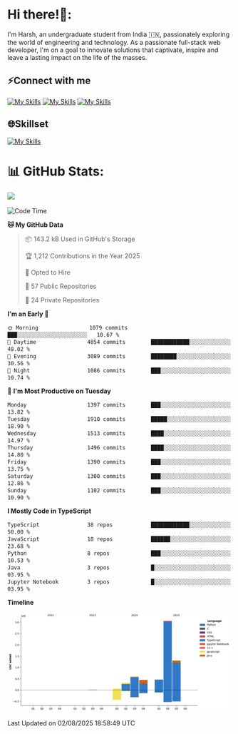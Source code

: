 
# Hi there!👋:
<p> I'm Harsh, an undergraduate student from India 🇮🇳, passionately exploring the world of engineering and technology. As a passionate full-stack web developer, I'm on a goal to innovate solutions that captivate, inspire and leave a lasting impact on the life of the masses. </p>

## ⚡Connect with me

[![My Skills](https://skillicons.dev/icons?i=gmail)](mailto:harshpandey.tech@gmail.com) [![My Skills](https://skillicons.dev/icons?i=linkedin)](https://linkedin.com/in/harsh3dev) [![My Skills](https://skillicons.dev/icons?i=twitter)](https://x.com/harshxai)

## 🌐Skillset
[![My Skills](https://skillicons.dev/icons?i=js,ts,react,nextjs,nodejs,tailwind,mongo,express,postgres,prisma,html,css,docker,aws,cpp,git,vscode,figma)](https://skillicons.dev)


# 📊 GitHub Stats:
![](https://komarev.com/ghpvc/?username=harsh3dev)

<!--START_SECTION:waka-->
![Code Time](http://img.shields.io/badge/Code%20Time-418%20hrs%2059%20mins-blue)

**🐱 My GitHub Data** 

> 📦 143.2 kB Used in GitHub's Storage 
 > 
> 🏆 1,212 Contributions in the Year 2025
 > 
> 💼 Opted to Hire
 > 
> 📜 57 Public Repositories 
 > 
> 🔑 24 Private Repositories 
 > 
**I'm an Early 🐤** 

```text
🌞 Morning                1079 commits        ███░░░░░░░░░░░░░░░░░░░░░░   10.67 % 
🌆 Daytime                4854 commits        ████████████░░░░░░░░░░░░░   48.02 % 
🌃 Evening                3089 commits        ████████░░░░░░░░░░░░░░░░░   30.56 % 
🌙 Night                  1086 commits        ███░░░░░░░░░░░░░░░░░░░░░░   10.74 % 
```
📅 **I'm Most Productive on Tuesday** 

```text
Monday                   1397 commits        ███░░░░░░░░░░░░░░░░░░░░░░   13.82 % 
Tuesday                  1910 commits        █████░░░░░░░░░░░░░░░░░░░░   18.90 % 
Wednesday                1513 commits        ████░░░░░░░░░░░░░░░░░░░░░   14.97 % 
Thursday                 1496 commits        ████░░░░░░░░░░░░░░░░░░░░░   14.80 % 
Friday                   1390 commits        ███░░░░░░░░░░░░░░░░░░░░░░   13.75 % 
Saturday                 1300 commits        ███░░░░░░░░░░░░░░░░░░░░░░   12.86 % 
Sunday                   1102 commits        ███░░░░░░░░░░░░░░░░░░░░░░   10.90 % 
```


**I Mostly Code in TypeScript** 

```text
TypeScript               38 repos            ████████████░░░░░░░░░░░░░   50.00 % 
JavaScript               18 repos            ██████░░░░░░░░░░░░░░░░░░░   23.68 % 
Python                   8 repos             ███░░░░░░░░░░░░░░░░░░░░░░   10.53 % 
Java                     3 repos             █░░░░░░░░░░░░░░░░░░░░░░░░   03.95 % 
Jupyter Notebook         3 repos             █░░░░░░░░░░░░░░░░░░░░░░░░   03.95 % 
```



**Timeline**

![Lines of Code chart](https://raw.githubusercontent.com/harsh3dev/harsh3dev/main/assets/bar_graph.png)


 Last Updated on 02/08/2025 18:58:49 UTC
<!--END_SECTION:waka-->

